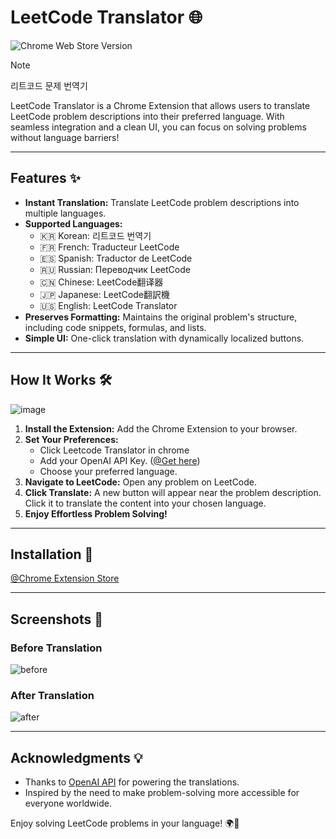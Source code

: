 # LeetCode Translator 🌐

![Chrome Web Store Version](https://img.shields.io/chrome-web-store/v/clegkmajaieakemdjngmaiipghfmppgf)

>[!NOTE]
>리트코드 문제 번역기

LeetCode Translator is a Chrome Extension that allows users to translate LeetCode problem descriptions into their preferred language. With seamless integration and a clean UI, you can focus on solving problems without language barriers!

---

## Features ✨
- **Instant Translation:** Translate LeetCode problem descriptions into multiple languages.
- **Supported Languages:**
  - 🇰🇷 Korean: 리트코드 번역기
  - 🇫🇷 French: Traducteur LeetCode
  - 🇪🇸 Spanish: Traductor de LeetCode
  - 🇷🇺 Russian: Переводчик LeetCode
  - 🇨🇳 Chinese: LeetCode翻译器
  - 🇯🇵 Japanese: LeetCode翻訳機
  - 🇺🇸 English: LeetCode Translator
- **Preserves Formatting:** Maintains the original problem's structure, including code snippets, formulas, and lists.
- **Simple UI:** One-click translation with dynamically localized buttons.

---

## How It Works 🛠️
![image](https://github.com/user-attachments/assets/f0dfd1fe-c808-487d-a721-d4b9174baa7a)

1. **Install the Extension:** Add the Chrome Extension to your browser.
2. **Set Your Preferences:**
   - Click Leetcode Translator in chrome
   - Add your OpenAI API Key. ([@Get here](https://platform.openai.com/settings/organization/api-keys))
   - Choose your preferred language.
3. **Navigate to LeetCode:** Open any problem on LeetCode.
4. **Click Translate:** A new button will appear near the problem description. Click it to translate the content into your chosen language.
5. **Enjoy Effortless Problem Solving!**

---

## Installation 🚀
[@Chrome Extension Store](https://chromewebstore.google.com/detail/leetcode-translator/clegkmajaieakemdjngmaiipghfmppgf)

---

## Screenshots 📸

### Before Translation
![before](https://github.com/user-attachments/assets/2838607e-9a2f-4db0-98f4-b39c1b93a204)

### After Translation

![after](https://github.com/user-attachments/assets/f3f536fc-91e0-4111-8d9d-c621af3620a6)

---

## Acknowledgments 💡
- Thanks to [OpenAI API](https://openai.com/) for powering the translations.
- Inspired by the need to make problem-solving more accessible for everyone worldwide.

Enjoy solving LeetCode problems in your language! 🌍🎉